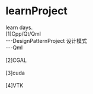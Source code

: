 # learnProject
learn days. </br>
[1]Cpp/Qt/Qml</br>
---DesignPatternProject 设计模式</br>
---Qml</br>
</br>
[2]CGAL </br>
</br>
[3]cuda </br>
</br>
[4]VTK </br>
</br>


